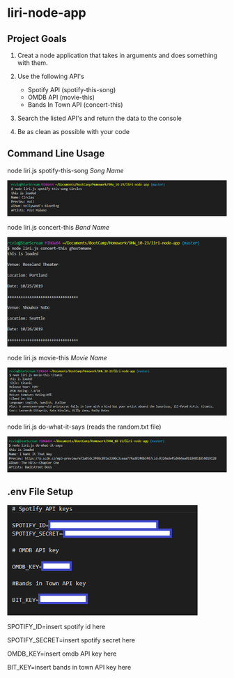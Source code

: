 # liri-node-app

## Project Goals

1. Creat a node application that takes in arguments and does something with them.

2. Use the following API's

    - Spotify API (spotify-this-song)
    - OMDB API (movie-this)
    - Bands In Town API (concert-this)

3. Search the listed API's and return the data to the console

4. Be as clean as possible with your code

## Command Line Usage

node liri.js spotify-this-song *Song Name*

![Image of Spotify](spotifyThis.PNG)

node liri.js concert-this *Band Name*

![Image of Bands In Town](concertThis.PNG)

node liri.js movie-this *Movie Name*

![Image of OMDB](movieThis.PNG)

node liri.js do-what-it-says (reads the random.txt file)

![Image of Read Text File](readTXT.PNG)

## .env File Setup

![Image of .env File](envFile.PNG)

SPOTIFY_ID=insert spotify id here

SPOTIFY_SECRET=insert spotify secret here

OMDB_KEY=insert omdb API key here

BIT_KEY=insert bands in town API key here